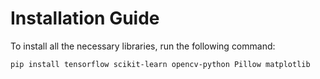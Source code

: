 # Installation Guide

To install all the necessary libraries, run the following command:

```bash
pip install tensorflow scikit-learn opencv-python Pillow matplotlib
